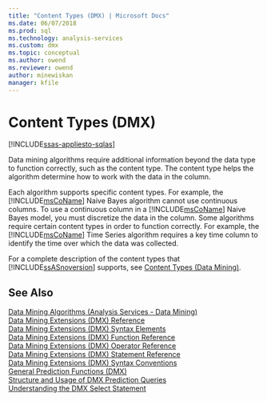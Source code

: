 ```yaml
---
title: "Content Types (DMX) | Microsoft Docs"
ms.date: 06/07/2018
ms.prod: sql
ms.technology: analysis-services
ms.custom: dmx
ms.topic: conceptual
ms.author: owend
ms.reviewer: owend
author: minewiskan
manager: kfile
---
```

# Content Types (DMX)
[!INCLUDE[ssas-appliesto-sqlas](../includes/ssas-appliesto-sqlas.md)]

  Data mining algorithms require additional information beyond the data type to function correctly, such as the content type. The content type helps the algorithm determine how to work with the data in the column.  
  
 Each algorithm supports specific content types. For example, the [!INCLUDE[msCoName](../includes/msconame-md.md)] Naive Bayes algorithm cannot use continuous columns. To use a continuous column in a [!INCLUDE[msCoName](../includes/msconame-md.md)] Naive Bayes model, you must discretize the data in the column. Some algorithms require certain content types in order to function correctly. For example, the [!INCLUDE[msCoName](../includes/msconame-md.md)] Time Series algorithm requires a key time column to identify the time over which the data was collected.  
  
 For a complete description of the content types that [!INCLUDE[ssASnoversion](../includes/ssasnoversion-md.md)] supports, see [Content Types &#40;Data Mining&#41;](../analysis-services/data-mining/content-types-data-mining.md).  
  
## See Also  
 [Data Mining Algorithms &#40;Analysis Services - Data Mining&#41;](../analysis-services/data-mining/data-mining-algorithms-analysis-services-data-mining.md)   
 [Data Mining Extensions &#40;DMX&#41; Reference](../dmx/data-mining-extensions-dmx-reference.md)   
 [Data Mining Extensions &#40;DMX&#41; Syntax Elements](../dmx/data-mining-extensions-dmx-syntax-elements.md)   
 [Data Mining Extensions &#40;DMX&#41; Function Reference](../dmx/data-mining-extensions-dmx-function-reference.md)   
 [Data Mining Extensions &#40;DMX&#41; Operator Reference](../dmx/data-mining-extensions-dmx-operator-reference.md)   
 [Data Mining Extensions &#40;DMX&#41; Statement Reference](../dmx/data-mining-extensions-dmx-statements.md)   
 [Data Mining Extensions &#40;DMX&#41; Syntax Conventions](../dmx/data-mining-extensions-dmx-syntax-conventions.md)   
 [General Prediction Functions &#40;DMX&#41;](../dmx/general-prediction-functions-dmx.md)   
 [Structure and Usage of DMX Prediction Queries](../dmx/structure-and-usage-of-dmx-prediction-queries.md)   
 [Understanding the DMX Select Statement](../dmx/understanding-the-dmx-select-statement.md)  
  
  
